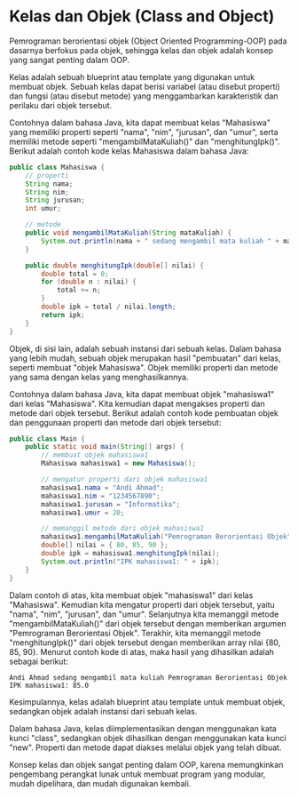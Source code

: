 # Kelas dan Objek (Class and Object)
Pemrograman berorientasi objek (Object Oriented Programming-OOP) pada dasarnya berfokus pada objek, sehingga kelas dan objek adalah konsep yang sangat penting dalam OOP.

Kelas adalah sebuah blueprint atau template yang digunakan untuk membuat objek. Sebuah kelas dapat berisi variabel (atau disebut properti) dan fungsi (atau disebut metode) yang menggambarkan karakteristik dan perilaku dari objek tersebut.

Contohnya dalam bahasa Java, kita dapat membuat kelas "Mahasiswa" yang memiliki properti seperti "nama", "nim", "jurusan", dan "umur", serta memiliki metode seperti "mengambilMataKuliah()" dan "menghitungIpk()". Berikut adalah contoh kode kelas Mahasiswa dalam bahasa Java:

```java
public class Mahasiswa {
    // properti
    String nama;
    String nim;
    String jurusan;
    int umur;

    // metode
    public void mengambilMataKuliah(String mataKuliah) {
        System.out.println(nama + " sedang mengambil mata kuliah " + mataKuliah);
    }

    public double menghitungIpk(double[] nilai) {
        double total = 0;
        for (double n : nilai) {
            total += n;
        }
        double ipk = total / nilai.length;
        return ipk;
    }
}

```

Objek, di sisi lain, adalah sebuah instansi dari sebuah kelas. Dalam bahasa yang lebih mudah, sebuah objek merupakan hasil "pembuatan" dari kelas, seperti membuat "objek Mahasiswa". Objek memiliki properti dan metode yang sama dengan kelas yang menghasilkannya.

Contohnya dalam bahasa Java, kita dapat membuat objek "mahasiswa1" dari kelas "Mahasiswa". Kita kemudian dapat mengakses properti dan metode dari objek tersebut. Berikut adalah contoh kode pembuatan objek dan penggunaan properti dan metode dari objek tersebut:
```java
public class Main {
    public static void main(String[] args) {
        // membuat objek mahasiswa1
        Mahasiswa mahasiswa1 = new Mahasiswa();

        // mengatur properti dari objek mahasiswa1
        mahasiswa1.nama = "Andi Ahmad";
        mahasiswa1.nim = "1234567890";
        mahasiswa1.jurusan = "Informatika";
        mahasiswa1.umur = 20;

        // memanggil metode dari objek mahasiswa1
        mahasiswa1.mengambilMataKuliah("Pemrograman Berorientasi Objek");
        double[] nilai = { 80, 85, 90 };
        double ipk = mahasiswa1.menghitungIpk(nilai);
        System.out.println("IPK mahasiswa1: " + ipk);
    }
}

```

Dalam contoh di atas, kita membuat objek "mahasiswa1" dari kelas "Mahasiswa". Kemudian kita mengatur properti dari objek tersebut, yaitu "nama", "nim", "jurusan", dan "umur". Selanjutnya kita memanggil metode "mengambilMataKuliah()" dari objek tersebut dengan memberikan argumen "Pemrograman Berorientasi Objek". Terakhir, kita memanggil metode "menghitungIpk()" dari objek tersebut dengan memberikan array nilai {80, 85, 90}. Menurut contoh kode di atas, maka hasil yang dihasilkan adalah sebagai berikut:
```
Andi Ahmad sedang mengambil mata kuliah Pemrograman Berorientasi Objek
IPK mahasiswa1: 85.0
```

Kesimpulannya, kelas adalah blueprint atau template untuk membuat objek, sedangkan objek adalah instansi dari sebuah kelas.

Dalam bahasa Java, kelas diimplementasikan dengan menggunakan kata kunci "class", sedangkan objek dihasilkan dengan menggunakan kata kunci "new". Properti dan metode dapat diakses melalui objek yang telah dibuat. 

Konsep kelas dan objek sangat penting dalam OOP, karena memungkinkan pengembang perangkat lunak untuk membuat program yang modular, mudah dipelihara, dan mudah digunakan kembali.